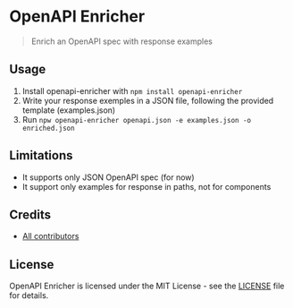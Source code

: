 # OpenAPI Enricher

> Enrich an OpenAPI spec with response examples

## Usage

1. Install openapi-enricher with `npm install openapi-enricher`
2. Write your response exemples in a JSON file, following the provided template (examples.json)
3. Run `npw openapi-enricher openapi.json -e examples.json -o enriched.json`

## Limitations

* It supports only JSON OpenAPI spec (for now)
* It support only examples for response in paths, not for components

## Credits

* [All contributors](https://github.com/welcomattic/openapi-enricher/graphs/contributors)

## License

OpenAPI Enricher is licensed under the MIT License - see the [LICENSE](LICENSE) file for details.
